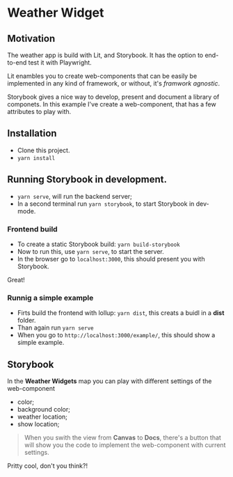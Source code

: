 # Weather Widget

## Motivation

The weather app is build with Lit, and Storybook. It has the option to end-to-end test it with Playwright.

Lit enambles you to create web-components that can be easily be implemented in any kind of framework, or without, it's *framwork agnostic*.

Storybook gives a nice way to develop, present and document a library of componets. In this example I've create a web-component, that has a few attributes to play with.

## Installation

* Clone this project.
* `yarn install`

## Running Storybook in development.

* `yarn serve`, will run the backend server;
* In a second terminal run `yarn storybook`, to start Storybook in dev-mode.

### Frontend build

* To create a static Storybook build: `yarn build-storybook`
* Now to run this, use `yarn serve`, to start the server.
* In the browser go to `localhost:3000`, this should present you with Storybook.

Great!

### Runnig a simple example

* Firts build the frontend with lollup: `yarn dist`, this creats a buidl in a **dist** folder.
* Than again run `yarn serve`
* When you go to `http://localhost:3000/example/`, this should show a simple example.

## Storybook

In the **Weather Widgets** map you can play with different settings of the web-component

* color;
* background color;
* weather location;
* show location;

> When you swith the view from **Canvas** to **Docs**, there's a button that will show you the code to implement the web-component with current settings.

Pritty cool, don't you think?!


